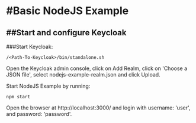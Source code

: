 #Basic NodeJS Example
========================

##Start and configure Keycloak
----------------------------

###Start Keycloak:

```
/<Path-To-Keycloak>/bin/standalone.sh
```

Open the Keycloak admin console, click on Add Realm, click on 'Choose a JSON file', select nodejs-example-realm.json and click Upload.

Start NodeJS Example by running:

```
npm start
```

Open the browser at http://localhost:3000/ and login with username: 'user', and password: 'password'.
